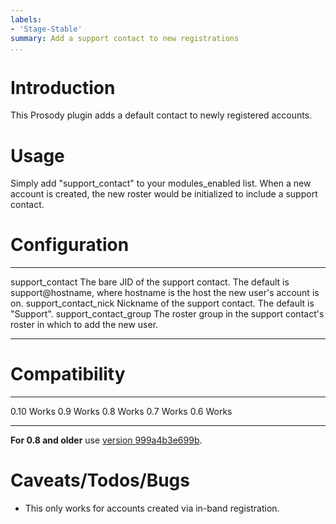 ```yaml
---
labels:
- 'Stage-Stable'
summary: Add a support contact to new registrations
...
```


Introduction
============

This Prosody plugin adds a default contact to newly registered accounts.

Usage
=====

Simply add "support\_contact" to your modules\_enabled list. When a new
account is created, the new roster would be initialized to include a
support contact.

Configuration
=============

  ------------------------- --------------------------------------------------------------------------------------------------------------------------------
  support\_contact          The bare JID of the support contact. The default is support@hostname, where hostname is the host the new user's account is on.
  support\_contact\_nick    Nickname of the support contact. The default is "Support".
  support\_contact\_group   The roster group in the support contact's roster in which to add the new user.
  ------------------------- --------------------------------------------------------------------------------------------------------------------------------

Compatibility
=============

  ------ -------
  0.10   Works
  0.9    Works
  0.8    Works
  0.7    Works
  0.6    Works
  ------ -------

**For 0.8 and older** use [version
999a4b3e699b](http://hg.prosody.im/prosody-modules/file/999a4b3e699b/mod_support_contact/mod_support_contact.lua).

Caveats/Todos/Bugs
==================

-   This only works for accounts created via in-band registration.
